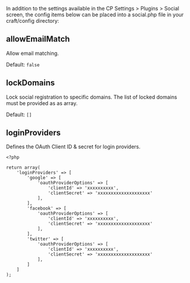 In addition to the settings available in the CP Settings > Plugins > Social screen, the config items below can be placed into a social.php file in your craft/config directory:

## allowEmailMatch
Allow email matching.

Default: `false`

## lockDomains
Lock social registration to specific domains. The list of locked domains must be provided as as array.

Default: `[]`

## loginProviders

Defines the OAuth Client ID & secret for login providers.

    <?php
    
    return array(
        'loginProviders' => [
            'google' => [
                'oauthProviderOptions' => [
                    'clientId' => 'xxxxxxxxxx',
                    'clientSecret' => 'xxxxxxxxxxxxxxxxxxxx'
                ],
            ],
            'facebook' => [
                'oauthProviderOptions' => [
                    'clientId' => 'xxxxxxxxxx',
                    'clientSecret' => 'xxxxxxxxxxxxxxxxxxxx'
                ],
            ],
            'twitter' => [
                'oauthProviderOptions' => [
                    'clientId' => 'xxxxxxxxxx',
                    'clientSecret' => 'xxxxxxxxxxxxxxxxxxxx'
                ],
            ]
        ]
    );
